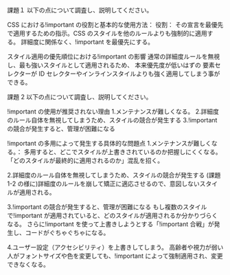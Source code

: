 課題１
以下の点について調査し、説明してください。

CSS における!important の役割と基本的な使用方法：
役割：
その宣言を最優先で適用するための指示。CSS のスタイルを他のルールよりも強制的に適用する。
詳細度に関係なく、!important を最優先にする。

スタイル適用の優先順位における!important の影響
通常の詳細度ルールを無視し、最も強いスタイルとして適用されるため、
本来優先度が低いはずの 要素セレクターが ID セレクターやインラインスタイルよりも強く適用してしまう事ができる。

課題 2
以下の点について調査し、説明してください。

!important の使用が推奨されない理由 1.メンテナンスが難しくなる。 2.詳細度のルール自体を無視してしまうため、スタイルの競合が発生する
3.!important の競合が発生すると、管理が困難になる

!important の多用によって発生する具体的な問題点 1.メンテナンスが難しくなる。：
多用すると、どこでスタイルが上書きされているのか把握しにくくなる。
「どのスタイルが最終的に適用されるのか」混乱を招く。

2.詳細度のルール自体を無視してしまうため、スタイルの競合が発生する
(課題 1-2 の様に)詳細度のルールを崩して矯正に適応させるので、意図しないスタイルが適用される。

3.!important の競合が発生すると、管理が困難になる
もし複数のスタイルで!important が適用されていると、どのスタイルが適用されるか分かりづらくなる。
さらに!important を使って上書きしようとする「!important 合戦」が発生し、コードがぐちゃぐちゃになる。

4.ユーザー設定（アクセシビリティ）を上書きしてしまう。
高齢者や視力が弱い人がフォントサイズや色を変更しても、!important によって強制適用され、変更できなくなる。
